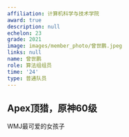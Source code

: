 ```yaml
---
affiliation: 计算机科学与技术学院
award: true
description: null
echelon: 23
grade: 2021
image: images/member_photo/曾世鹏.jpeg
links: null
name: 曾世鹏
role: 算法组组员
time: '24'
type: 普通队员
---
```

## Apex顶猎，原神60级
WMJ最可爱的女孩子